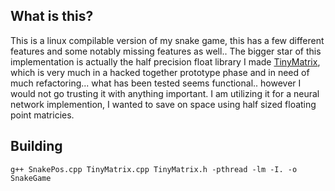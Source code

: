 ## What is this?
This is a linux compilable version of my snake game, this has a few different features and some notably missing features as well.. The bigger star of this implementation is actually the half precision float library I made [TinyMatrix](/SnakeGame/Linux/TinyMatrix.cpp), which is very much in a hacked together prototype phase and in need of much refactoring... what has been tested seems functional.. however I would not go trusting it with anything important. I am utilizing it for a neural network implemention, I wanted to save on space using half sized floating point matricies.

## Building
```g++ SnakePos.cpp TinyMatrix.cpp TinyMatrix.h -pthread -lm -I. -o SnakeGame```
